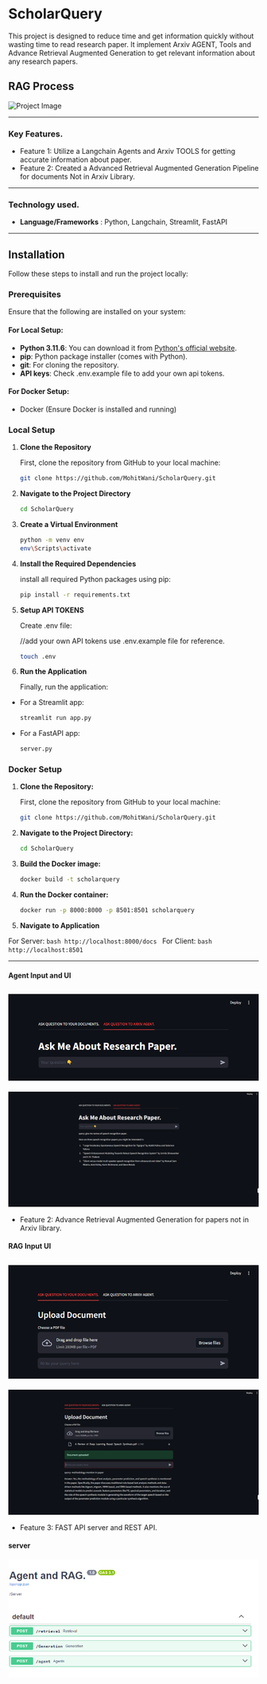 # ScholarQuery

This project is designed to reduce time and get information quickly without wasting time to read research paper. It implement Arxiv AGENT, Tools and Advance Retrieval Augmented Generation to get relevant information about any research papers.

## RAG Process
![Project Image](https://media.beehiiv.com/cdn-cgi/image/fit=scale-down,format=auto,onerror=redirect,quality=80/uploads/asset/file/8368de64-741a-4488-982b-d3e4245334ba/RAG_-_Retrieval.png?t=1709798274)

---

### Key Features.

- Feature 1: Utilize a Langchain Agents and Arxiv TOOLS for getting accurate information about paper.
- Feature 2: Created a Advanced Retrieval Augmented Generation Pipeline for documents Not in Arxiv Library.

---

### Technology used.

- **Language/Frameworks** : Python, Langchain, Streamlit, FastAPI

---

## Installation

Follow these steps to install and run the project locally:

### Prerequisites

Ensure that the following are installed on your system:

#### For Local Setup:

- **Python 3.11.6**: You can download it from [Python's official website](https://www.python.org/downloads/).
- **pip**: Python package installer (comes with Python).
- **git**: For cloning the repository.
- **API keys**: Check .env.example file to add your own api tokens.

#### For Docker Setup:

- Docker (Ensure Docker is installed and running)

### Local Setup

1. **Clone the Repository**

   First, clone the repository from GitHub to your local machine:

   ```bash
   git clone https://github.com/MohitWani/ScholarQuery.git
   ```

2. **Navigate to the Project Directory**

    ```bash
    cd ScholarQuery
    ```
 
3. **Create a Virtual Environment**

    ```bash
    python -m venv env
    env\Scripts\activate
    ```

4. **Install the Required Dependencies**

    install all required Python packages using pip:
    ```bash
    pip install -r requirements.txt
    ```

5. **Setup API TOKENS**

    Create .env file:

    //add your own API tokens use .env.example file for reference.
    ```bash
    touch .env


6. **Run the Application**

    Finally, run the application:

- For a Streamlit app:

    ```bash
    streamlit run app.py
    ```

- For a FastAPI app:

    ```bash
    server.py
    ```

### Docker Setup

1. **Clone the Repository:**

   First, clone the repository from GitHub to your local machine:

   ```bash
   git clone https://github.com/MohitWani/ScholarQuery.git
   ```

2. **Navigate to the Project Directory:**

    ```bash
    cd ScholarQuery
    ```

3. **Build the Docker image:**

    ```bash
    docker build -t scholarquery
    ```

3. **Run the Docker container:**

    ```bash
    docker run -p 8000:8000 -p 8501:8501 scholarquery
    ```

4. **Navigate to Application**

For Server:
    ```bash
    http://localhost:8000/docs
    ```
For Client:
    ```bash
    http://localhost:8501
    ```

---

#### Agent Input and UI
![Project Screenshot](./assets/client1.png)
---
![Project Screenshot](./assets/Agent_output.png)

- Feature 2: Advance Retrieval Augmented Generation for papers not in Arxiv library.

#### RAG Input UI
![Project Screenshot](./assets/client.png)
---
![Project Screenshot](./assets/RAG_output.png)

- Feature 3: FAST API server and REST API.

#### server
![Project Screenshot](./assets/server.png)